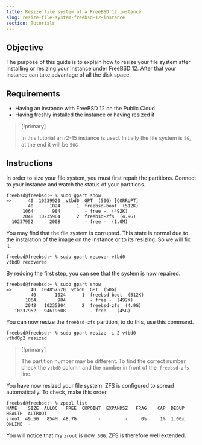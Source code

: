 ```yaml
---
title: Resize file system of a FreeBSD 12 instance
slug: resize-file-system-freebsd-12-instance
section: Tutorials
---
```


## Objective

The purpose of this guide is to explain how to resize your file system after installing or resizing your instance under FreeBSD 12. After that your instance can take advantage of all the disk space.

## Requirements

 * Having an instance with FreeBSD 12 on the Public Cloud
 * Having freshly installed the instance or having resized it

> [!primary]
>
> In this tutorial an r2-15 instance is used. Initially the file system is `5G`, at the end it will be `50G`
>

## Instructions

In order to size your file system, you must first repair the partitions.
Connect to your instance and watch the status of your partitions.

```
freebsd@freebsd:~ % sudo gpart show
=>      40  10239920  vtbd0  GPT  (50G) [CORRUPT]
        40      1024      1  freebsd-boot  (512K)
      1064       984         - free -  (492K)
      2048  10235904      2  freebsd-zfs  (4.9G)
  10237952      2008         - free -  (1.0M)
```

You may find that the file system is corrupted. This state is normal due to the instalation of the image on the instance or to its resizing. So we will fix it.

```
freebsd@freebsd:~ % sudo gpart recover vtbd0
vtbd0 recovered
```

By redoing the first step, you can see that the system is now repaired.

```
freebsd@freebsd:~ % sudo gpart show
=>       40  104857520  vtbd0  GPT  (50G)
         40       1024      1  freebsd-boot  (512K)
       1064        984         - free -  (492K)
       2048   10235904      2  freebsd-zfs  (4.9G)
   10237952   94619608         - free -  (45G)
```

You can now resize the `freebsd-zfs` partition, to do this, use this command.

```
freebsd@freebsd:~ % sudo gpart resize -i 2 vtbd0
vtbd0p2 resized
```

> [!primary]
>
> The partition number may be different. To find the correct number, check the `vtbd0` column and the number in front of the` freebsd-zfs` line.
>

You have now resized your file system. ZFS is configured to spread automatically. To check, make this order.

```
freebsd@freebsd:~ % zpool list
NAME    SIZE  ALLOC   FREE  CKPOINT  EXPANDSZ   FRAG    CAP  DEDUP  HEALTH  ALTROOT
zroot  49.5G   854M  48.7G        -         -     0%     1%  1.00x  ONLINE  -
```

You will notice that my `zroot` is now` 50G`. ZFS is therefore well extended.